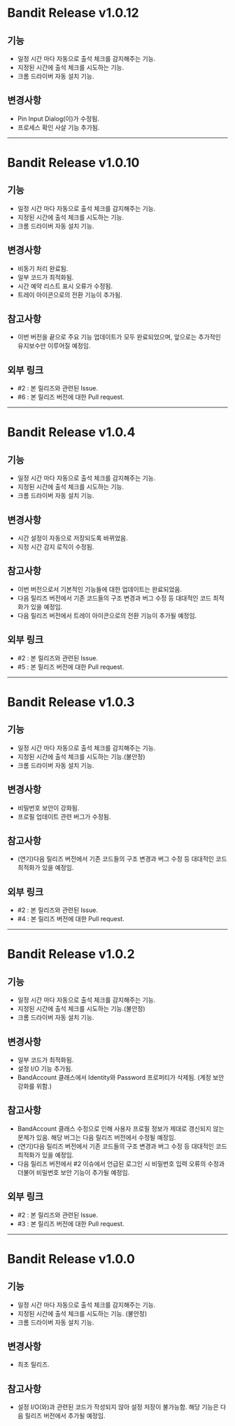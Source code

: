 # Bandit Release v1.0.12

## 기능
 * 일정 시간 마다 자동으로 출석 체크를 감지해주는 기능.
 * 지정된 시간에 출석 체크를 시도하는 기능.
 * 크롬 드라이버 자동 설치 기능.

## 변경사항
 * Pin Input Dialog(이)가 수정됨.
 * 프로세스 확인 사살 기능 추가됨.

 * * *

# Bandit Release v1.0.10

## 기능
 * 일정 시간 마다 자동으로 출석 체크를 감지해주는 기능.
 * 지정된 시간에 출석 체크를 시도하는 기능.
 * 크롬 드라이버 자동 설치 기능.

## 변경사항
 * 비동기 처리 완료됨.
 * 일부 코드가 최적화됨.
 * 시간 예약 리스트 표시 오류가 수정됨.
 * 트레이 아이콘으로의 전환 기능이 추가됨.

## 참고사항
 * 이번 버전을 끝으로 주요 기능 업데이트가 모두 완료되었으며, 앞으로는 추가적인 유지보수만 이루어질 예정임.

## 외부 링크
 * #2 : 본 릴리즈와 관련된 Issue.
 * #6 : 본 릴리즈 버전에 대한 Pull request.

 * * *

# Bandit Release v1.0.4

## 기능
 * 일정 시간 마다 자동으로 출석 체크를 감지해주는 기능.
 * 지정된 시간에 출석 체크를 시도하는 기능.
 * 크롬 드라이버 자동 설치 기능.

## 변경사항
 * 시간 설정이 자동으로 저장되도록 바뀌었음.
 * 지정 시간 감지 로직이 수정됨.

## 참고사항
 * 이번 버전으로서 기본적인 기능들에 대한 업데이트는 완료되었음.
 * 다음 릴리즈 버전에서 기존 코드들의 구조 변경과 버그 수정 등 대대적인 코드 최적화가 있을 예정임.
 * 다음 릴리즈 버전에서 트레이 아이콘으로의 전환 기능이 추가될 예정임.

## 외부 링크
 * #2 : 본 릴리즈와 관련된 Issue.
 * #5   : 본 릴리즈 버전에 대한 Pull request.

 * * *

# Bandit Release v1.0.3

## 기능
 * 일정 시간 마다 자동으로 출석 체크를 감지해주는 기능.
 * 지정된 시간에 출석 체크를 시도하는 기능.(불안정)
 * 크롬 드라이버 자동 설치 기능.

## 변경사항
 * 비밀번호 보안이 강화됨.
 * 프로필 업데이트 관련 버그가 수정됨.

## 참고사항
 * (연기)다음 릴리즈 버전에서 기존 코드들의 구조 변경과 버그 수정 등 대대적인 코드 최적화가 있을 예정임.

## 외부 링크
 * #2 : 본 릴리즈와 관련된 Issue.
 * #4  : 본 릴리즈 버전에 대한 Pull request.

 * * *

# Bandit Release v1.0.2

## 기능
 * 일정 시간 마다 자동으로 출석 체크를 감지해주는 기능.
 * 지정된 시간에 출석 체크를 시도하는 기능.(불안정)
 * 크롬 드라이버 자동 설치 기능.

## 변경사항
 * 일부 코드가 최적화됨.
 * 설정 I/O 기능 추가됨.
 * BandAccount 클래스에서 Identity와 Password 프로퍼티가 삭제됨. (계정 보안 강화를 위함.)

## 참고사항
 * BandAccount 클래스 수정으로 인해 사용자 프로필 정보가 제대로 갱신되지 않는 문제가 있음. 해당 버그는 다음 릴리즈 버전에서 수정될 예정임.
 * (연기)다음 릴리즈 버전에서 기존 코드들의 구조 변경과 버그 수정 등 대대적인 코드 최적화가 있을 예정임.
 * 다음 릴리즈 버전에서 #2 이슈에서 언급된 로그인 시 비밀번호 입력 오류의 수정과 더불어 비밀번호 보안 기능이 추가될 예정임.

## 외부 링크
 * #2 : 본 릴리즈와 관련된 Issue.
 * #3 : 본 릴리즈 버전에 대한 Pull request.
 
 * * *

# Bandit Release v1.0.0

## 기능
 * 일정 시간 마다 자동으로 출석 체크를 감지해주는 기능.
 * 지정된 시간에 출석 체크를 시도하는 기능. (불안정)
 * 크롬 드라이버 자동 설치 기능.

## 변경사항
 * 최초 릴리즈.

## 참고사항
 * 설정 I/O(와)과 관련된 코드가 작성되지 않아 설정 저장이 불가능함. 해당 기능은 다음 릴리즈 버전에서 추가될 예정임.